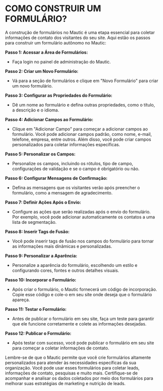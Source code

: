 # COMO CONSTRUIR UM FORMULÁRIO?
A construção de formulários no Mautic é uma etapa essencial para coletar informações de contato dos visitantes do seu site. Aqui estão os passos para construir um formulário autônomo no Mautic:

**Passo 1: Acessar a Área de Formulários:**
   - Faça login no painel de administração do Mautic.

**Passo 2: Criar um Novo Formulário:**
   - Vá para a seção de formulários e clique em "Novo Formulário" para criar um novo formulário.

**Passo 3: Configurar as Propriedades do Formulário:**
   - Dê um nome ao formulário e defina outras propriedades, como o título, a descrição e o idioma.

**Passo 4: Adicionar Campos ao Formulário:**
   - Clique em "Adicionar Campo" para começar a adicionar campos ao formulário. Você pode adicionar campos padrão, como nome, e-mail, telefone, empresa, entre outros. Além disso, você pode criar campos personalizados para coletar informações específicas.

**Passo 5: Personalizar os Campos:**
   - Personalize os campos, incluindo os rótulos, tipo de campo, configurações de validação e se o campo é obrigatório ou não.

**Passo 6: Configurar Mensagens de Confirmação:**
   - Defina as mensagens que os visitantes verão após preencher o formulário, como a mensagem de agradecimento.

**Passo 7: Definir Ações Após o Envio:**
   - Configure as ações que serão realizadas após o envio do formulário. Por exemplo, você pode adicionar automaticamente os contatos a uma lista de segmentação.

**Passo 8: Inserir Tags de Fusão:**
   - Você pode inserir tags de fusão nos campos do formulário para tornar as informações mais dinâmicas e personalizadas.

**Passo 9: Personalizar a Aparência:**
   - Personalize a aparência do formulário, escolhendo um estilo e configurando cores, fontes e outros detalhes visuais.

**Passo 10: Incorporar o Formulário:**
   - Após criar o formulário, o Mautic fornecerá um código de incorporação. Copie esse código e cole-o em seu site onde deseja que o formulário apareça.

**Passo 11: Testar o Formulário:**
   - Antes de publicar o formulário em seu site, faça um teste para garantir que ele funcione corretamente e colete as informações desejadas.

**Passo 12: Publicar o Formulário:**
   - Após testar com sucesso, você pode publicar o formulário em seu site para começar a coletar informações de contato.

Lembre-se de que o Mautic permite que você crie formulários altamente personalizados para atender às necessidades específicas da sua organização. Você pode usar esses formulários para coletar leads, informações de contato, pesquisas e muito mais. Certifique-se de acompanhar e analisar os dados coletados por meio dos formulários para melhorar suas estratégias de marketing e nutrição de leads.